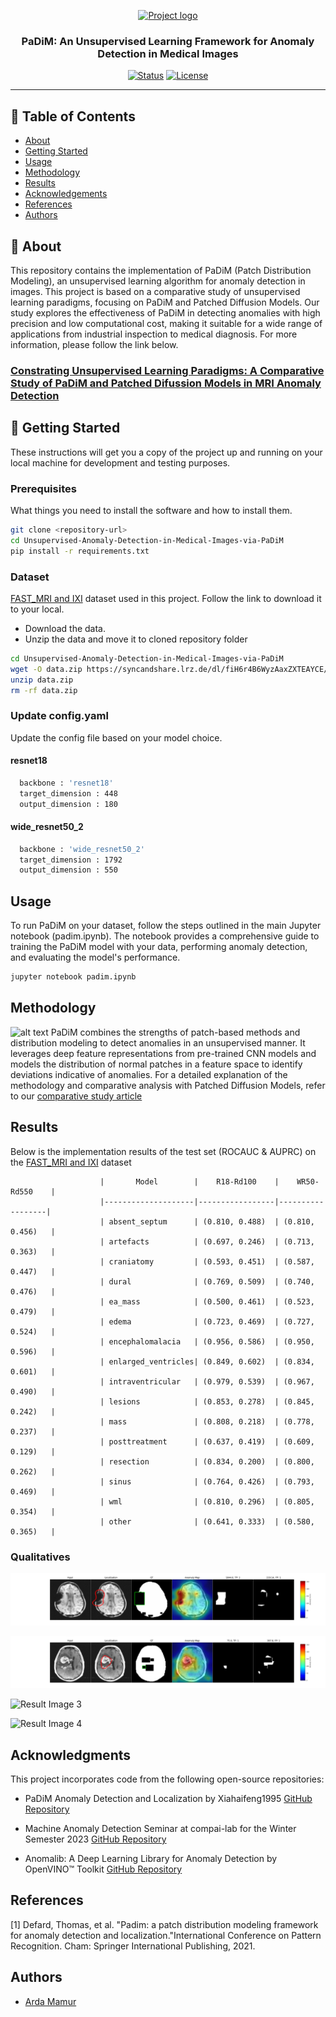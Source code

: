 <p align="center">
  <a href="" rel="noopener">
 <img width=200px height=200px src=https://i.pinimg.com/originals/04/de/f7/04def7755255edefe5cd22ef37e9f41c.jpg alt="Project logo"></a>
</p>

<h3 align="center">PaDiM: An Unsupervised Learning Framework for Anomaly Detection in Medical Images </h3>

<div align="center">

[![Status](https://img.shields.io/badge/status-active-success.svg)]()
[![License](https://img.shields.io/badge/license-MIT-blue.svg)](/LICENSE)

</div>

---

## 📝 Table of Contents

- [About](#about)
- [Getting Started](#getting_started)
- [Usage](#usage)
- [Methodology](#methodology)
- [Results](#results)
- [Acknowledgements](#acknowledgements)
- [References](#authors)
- [Authors](#authors)

## 🧐 About

This repository contains the implementation of PaDiM (Patch Distribution Modeling), an unsupervised learning algorithm for anomaly detection in images. This project is based on a comparative study of unsupervised learning paradigms, focusing on PaDiM and Patched Diffusion Models. Our study explores the effectiveness of PaDiM in detecting anomalies with high precision and low computational cost, making it suitable for a wide range of applications from industrial inspection to medical diagnosis.
For more information, please follow the link below. 

### [Constrating Unsupervised Learning Paradigms: A Comparative Study of PaDiM and Patched Difussion Models in MRI Anomaly Detection](https://amber-gram-6b4.notion.site/Constrating-Unsupervised-Learning-Paradigms-A-Comparative-Study-of-PaDiM-and-Patched-Difussion-Mode-3e70a0e097444900a05a07ebaafd909e)

## 🏁 Getting Started 

These instructions will get you a copy of the project up and running on your local machine for development and testing purposes.

### Prerequisites

What things you need to install the software and how to install them.

```bash
git clone <repository-url>
cd Unsupervised-Anomaly-Detection-in-Medical-Images-via-PaDiM
pip install -r requirements.txt
```

### Dataset
[FAST_MRI and IXI](https://syncandshare.lrz.de/dl/fiH6r4B6WyzAaxZXTEAYCE/data.zip) dataset used in this project. Follow the link to download it to your local.

* Download the data.
* Unzip the data and move it to cloned repository folder

```bash
cd Unsupervised-Anomaly-Detection-in-Medical-Images-via-PaDiM
wget -O data.zip https://syncandshare.lrz.de/dl/fiH6r4B6WyzAaxZXTEAYCE/data.zip
unzip data.zip
rm -rf data.zip
```
### Update config.yaml
Update the config file based on your model choice.

#### resnet18
```bash
  backbone : 'resnet18' 
  target_dimension : 448
  output_dimension : 180 
```
#### wide_resnet50_2
```bash
  backbone : 'wide_resnet50_2' 
  target_dimension : 1792
  output_dimension : 550 
```


## Usage

To run PaDiM on your dataset, follow the steps outlined in the main Jupyter notebook (padim.ipynb). The notebook provides a comprehensive guide to training the PaDiM model with your data, performing anomaly detection, and evaluating the model's performance.

```bash
jupyter notebook padim.ipynb
```

## Methodology
![alt text](https://miro.medium.com/v2/resize:fit:1400/1*nETEVc6NilhFnXzxcr9RgA.png)
PaDiM combines the strengths of patch-based methods and distribution modeling to detect anomalies in an unsupervised manner. It leverages deep feature representations from pre-trained CNN models and models the distribution of normal patches in a feature space to identify deviations indicative of anomalies. For a detailed explanation of the methodology and comparative analysis with Patched Diffusion Models, refer to our [comparative study article](https://amber-gram-6b4.notion.site/Constrating-Unsupervised-Learning-Paradigms-A-Comparative-Study-of-PaDiM-and-Patched-Difussion-Mode-3e70a0e097444900a05a07ebaafd909e)

## Results
Below is the implementation results of the test set (ROCAUC & AUPRC) on the [FAST_MRI and IXI](https://syncandshare.lrz.de/dl/fiH6r4B6WyzAaxZXTEAYCE/data.zip) dataset

                        |       Model        |    R18-Rd100    |    WR50-Rd550    |
                        |--------------------|-----------------|------------------|
                        | absent_septum      | (0.810, 0.488)  | (0.810, 0.456)   |
                        | artefacts          | (0.697, 0.246)  | (0.713, 0.363)   |
                        | craniatomy         | (0.593, 0.451)  | (0.587, 0.447)   |
                        | dural              | (0.769, 0.509)  | (0.740, 0.476)   |
                        | ea_mass            | (0.500, 0.461)  | (0.523, 0.479)   |
                        | edema              | (0.723, 0.469)  | (0.727, 0.524)   |
                        | encephalomalacia   | (0.956, 0.586)  | (0.950, 0.596)   |
                        | enlarged_ventricles| (0.849, 0.602)  | (0.834, 0.601)   |
                        | intraventricular   | (0.979, 0.539)  | (0.967, 0.490)   |
                        | lesions            | (0.853, 0.278)  | (0.845, 0.242)   |
                        | mass               | (0.808, 0.218)  | (0.778, 0.237)   |
                        | posttreatment      | (0.637, 0.419)  | (0.609, 0.129)   |
                        | resection          | (0.834, 0.200)  | (0.800, 0.262)   |
                        | sinus              | (0.764, 0.426)  | (0.793, 0.469)   |
                        | wml                | (0.810, 0.296)  | (0.805, 0.354)   |
                        | other              | (0.641, 0.333)  | (0.580, 0.365)   |

### Qualitatives
![Result Image 1](https://github.com/ardamamur/Unsupervised-Anomaly-Detection-in-Medical-Images-via-PaDiM/blob/main/sources/artefacts_5.png)

![Result Image 2](https://github.com/ardamamur/Unsupervised-Anomaly-Detection-in-Medical-Images-via-PaDiM/blob/main/sources/mass_13.png?raw=true)

![Result Image 3](https://github.com/ardamamur/Unsupervised-Anomaly-Detection-in-Medical-Images-via-PaDiM/sources/mass_4.png?raw=true)

![Result Image 4](https://github.com/ardamamur/Unsupervised-Anomaly-Detection-in-Medical-Images-via-PaDiM/sources/lesions_13.png?raw=true)



## Acknowledgments

This project incorporates code from the following open-source repositories:

- PaDiM Anomaly Detection and Localization by Xiahaifeng1995
  [GitHub Repository](https://github.com/xiahaifeng1995/PaDiM-Anomaly-Detection-Localization-master)

- Machine Anomaly Detection Seminar at compai-lab for the Winter Semester 2023
  [GitHub Repository](https://github.com/compai-lab/mad_seminar_ws23/)

- Anomalib: A Deep Learning Library for Anomaly Detection by OpenVINO™ Toolkit
  [GitHub Repository](https://github.com/openvinotoolkit/anomalib)

## References

[1] Defard, Thomas, et al. "Padim: a patch distribution modeling framework for anomaly detection and localization."International Conference on Pattern Recognition. Cham: Springer International Publishing, 2021.


## Authors
* [Arda Mamur](https://github.com/ardamamur)
